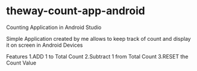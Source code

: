 # theway-count-app-android
Counting Application in Android Studio

Simple Application created by me allows to keep track of count and display it on screen in Android Devices

Features
  1.ADD 1 to Total Count
  2.Subtract 1 from Total Count
  3.RESET the Count Value
  
